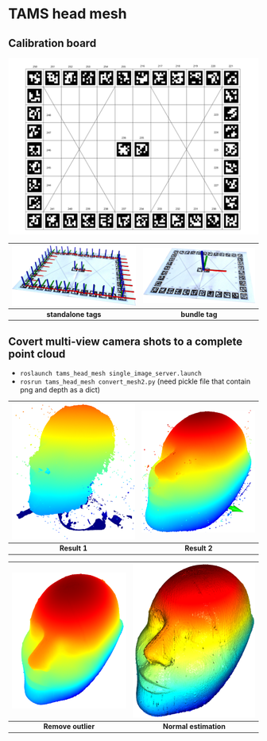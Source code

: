 # TAMS head mesh

## Calibration board

![](calibration_board/combine.svg)

|![](resources/tag_detection.png)|![](resources/tag_detection_result.png)|
|:----------:|:----------:|
|**standalone tags**|**bundle tag**|

## Covert multi-view camera shots to a complete point cloud
- `roslaunch tams_head_mesh single_image_server.launch`
- `rosrun tams_head_mesh convert_mesh2.py` (need pickle file that contain png and depth as a dict)

|![](resources/points1.png)|![](resources/points2.png)|
|:----------:|:----------:|
|**Result 1**|**Result 2**|

|![](resources/remove_outlier.png)|![](resources/normal_estimation.png)|
|:----------:|:----------:|
|**Remove outlier**|**Normal estimation**|